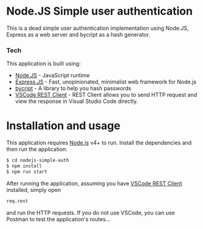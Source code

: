 # Node.JS Simple user authentication

This is a dead simple user authentication implementation using Node.JS, Express as a web server and bycript as a hash generator.

### Tech
This application is built using:
- [Node.JS](https://nodejs.org/) - JavaScript runtime
- [Express.JS](https://expressjs.com/) - Fast, unopinionated, minimalist web framework for Node.js
- [bycript](https://www.npmjs.com/package/bcrypt) - A library to help you hash passwords
- [VSCode REST Client](github.com/Huachao/vscode-restclient) - REST Client allows you to send HTTP request and view the response in Visual Studio Code directly.


# Installation and usage
This application requires [Node.js](https://nodejs.org/) v4+ to run.
Install the dependencies and then run the application:

```sh
$ cd nodejs-simple-auth
$ npm install
$ npm run start
```

After running the application, assuming you have [VSCode REST Client](github.com/Huachao/vscode-restclient) installed, simply open 

```sh
req.rest
```
and run the HTTP requests. If you do not use VSCode, you can use Postman to test the application's routes...